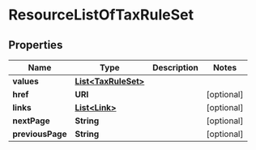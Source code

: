 

# ResourceListOfTaxRuleSet


## Properties

Name | Type | Description | Notes
------------ | ------------- | ------------- | -------------
**values** | [**List&lt;TaxRuleSet&gt;**](TaxRuleSet.md) |  | 
**href** | **URI** |  |  [optional]
**links** | [**List&lt;Link&gt;**](Link.md) |  |  [optional]
**nextPage** | **String** |  |  [optional]
**previousPage** | **String** |  |  [optional]



